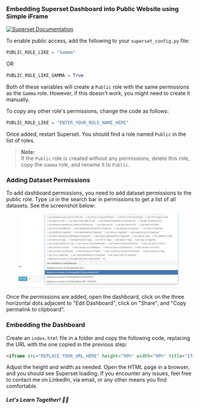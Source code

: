 ### Embedding Superset Dashboard into Public Website using Simple iFrame

[![Superset Documentation](https://img.shields.io/badge/Superset-Documentation-blue)](https://superset.apache.org/docs/security/#public)

To enable public access, add the following to your `superset_config.py` file:

```python
PUBLIC_ROLE_LIKE = "Gamma"
```

OR

```python
PUBLIC_ROLE_LIKE_GAMMA = True
```

Both of these variables will create a `Public` role with the same permissions as the `Gamma` role. However, if this doesn't work, you might need to create it manually. 

To copy any other role's permissions, change the code as follows:

```python
PUBLIC_ROLE_LIKE = "ENTER_YOUR_ROLE_NAME_HERE"
```

Once added, restart Superset. You should find a role named `Public` in the list of roles.

> **Note:**  
> If the `Public` role is created without any permissions, delete this role, copy the `Gamma` role, and rename it to `Public`.

### Adding Dataset Permissions

To add dashboard permissions, you need to add dataset permissions to the public role. Type `id` in the search bar in permissions to get a list of all datasets. See the screenshot below:

<p align="center">
<img src="./resources/DatasetPermissions.png" align="center" height="200">
</p>

Once the permissions are added, open the dashboard, click on the three horizontal dots adjacent to "Edit Dashboard", click on "Share", and "Copy permalink to clipboard".

### Embedding the Dashboard

Create an `index.html` file in a folder and copy the following code, replacing the URL with the one copied in the previous step:

```html
<iframe src="REPLACE_YOUR_URL_HERE" height="90%" width="90%" title="Iframe Example"></iframe>
```

Adjust the height and width as needed. Open the HTML page in a browser, and you should see Superset loading. If you encounter any issues, feel free to contact me on LinkedIn, via email, or any other means you find comfortable.

##### Let's Learn Together! 📖😊
